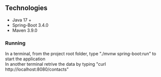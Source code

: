 ## Technologies
* Java 17 +
* Spring-Boot 3.4.0
* Maven 3.9.0

### Running
In a terminal, from the project root folder, type "./mvnw spring-boot:run" to start the application  
In another terminal retrive the data by typing "curl http://localhost:8080/contacts"
